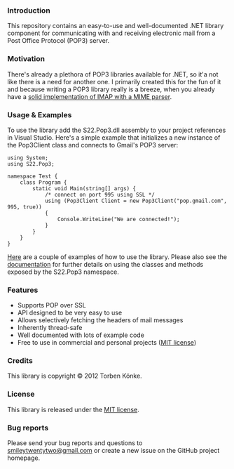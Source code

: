 ### Introduction

This repository contains an easy-to-use and well-documented .NET library component for communicating
with and receiving electronic mail from a Post Office Protocol (POP3) server.


### Motivation

There's already a plethora of POP3 libraries available for .NET, so it'a not like there is a need
for another one. I primarily created this for the fun of it and because writing a POP3
library really is a breeze, when you already have a [solid implementation of
IMAP with a MIME parser](https://github.com/smiley22/S22.Imap).


### Usage & Examples

To use the library add the S22.Pop3.dll assembly to your project references in Visual Studio. Here's
a simple example that initializes a new instance of the Pop3Client class and connects to Gmail's
POP3 server:

	using System;
	using S22.Pop3;

	namespace Test {
		class Program {
			static void Main(string[] args) {
				/* connect on port 995 using SSL */
				using (Pop3Client Client = new Pop3Client("pop.gmail.com", 995, true))
				{
					Console.WriteLine("We are connected!");
				}
			}
		}
	}

[Here](https://github.com/smiley22/S22.Pop3/blob/master/Examples.md) are a couple of examples of how to use
the library. Please also see the [documentation](http://smiley22.github.com/S22.Pop3/Documentation/) for
further details on using the classes and methods exposed by the S22.Pop3 namespace.

### Features

+ Supports POP over SSL
+ API designed to be very easy to use
+ Allows selectively fetching the headers of mail messages
+ Inherently thread-safe
+ Well documented with lots of example code
+ Free to use in commercial and personal projects ([MIT license](https://github.com/smiley22/S22.Pop3/blob/master/License.md))

### Credits

This library is copyright © 2012 Torben Könke.


### License

This library is released under the [MIT license](https://github.com/smiley22/S22.Pop3/blob/master/License.md).


### Bug reports

Please send your bug reports and questions to [smileytwentytwo@gmail.com](mailto:smileytwentytwo@gmail.com) or create a new
issue on the GitHub project homepage.
